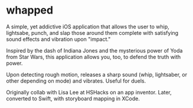 # whapped

A simple, yet addictive iOS application that allows the user to whip, lightsabe, punch, and slap 
those around them complete with satisfying sound effects and vibration upon "impact." 

Inspired by the dash of Indiana Jones and the mysterious power of Yoda from Star Wars, this application allows you, too, 
to defend the truth with power. 

Upon detecting rough motion, releases a sharp sound (whip, lightsaber, or other depending on mode) and vibrates.
Useful for duels.

Originally collab with Lisa Lee at HSHacks on an app inventor.
Later, converted to Swift, with storyboard mapping in XCode. 

